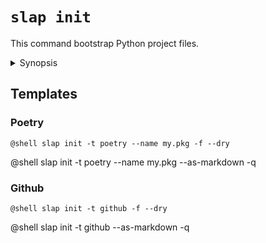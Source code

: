 # `slap init`

This command bootstrap Python project files.

<details><summary>Synopsis</summary>
```
@shell slap init --help
```
</details>

## Templates

### Poetry

``` title="$ slap init -t poetry --name my.pkg"
@shell slap init -t poetry --name my.pkg -f --dry
```

@shell slap init -t poetry --name my.pkg --as-markdown -q

### Github

``` title="$ slap init -t github"
@shell slap init -t github -f --dry
```

@shell slap init -t github --as-markdown -q
